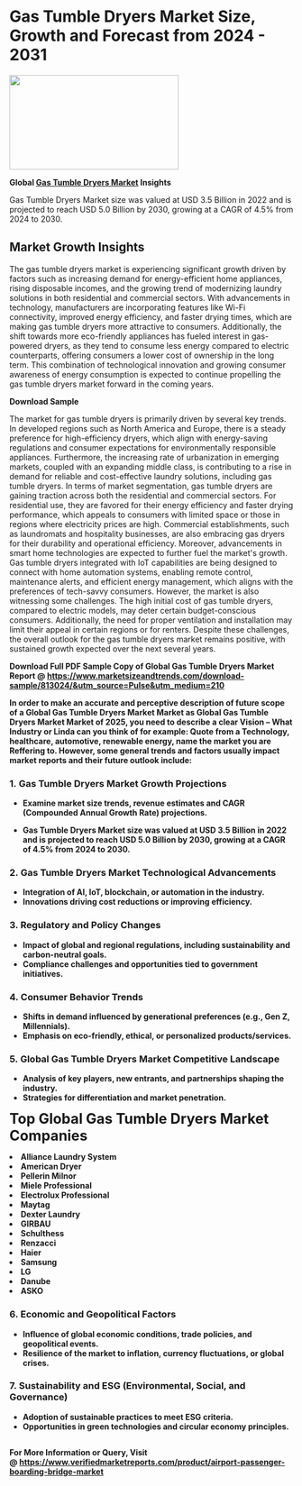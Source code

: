 <H1>Gas Tumble Dryers Market Size, Growth and Forecast from 2024 - 2031</H1><img class="aligncenter size-medium wp-image-584254" src="https://thirdeyenews.in/wp-content/uploads/2024/09/Global-Market-Research-300x168.jpeg" alt="" width="300" height="168" /><p><strong>Global&nbsp;<a href="https://www.marketsizeandtrends.com/download-sample/813024/&amp;utm_source=Pulse&amp;utm_medium=210">Gas Tumble Dryers Market</a> Insights</strong></p><p>Gas Tumble Dryers Market size was valued at USD 3.5 Billion in 2022 and is projected to reach USD 5.0 Billion by 2030, growing at a CAGR of 4.5% from 2024 to 2030.</p><p><h2>Market Growth Insights</h2> <p>The gas tumble dryers market is experiencing significant growth driven by factors such as increasing demand for energy-efficient home appliances, rising disposable incomes, and the growing trend of modernizing laundry solutions in both residential and commercial sectors. With advancements in technology, manufacturers are incorporating features like Wi-Fi connectivity, improved energy efficiency, and faster drying times, which are making gas tumble dryers more attractive to consumers. Additionally, the shift towards more eco-friendly appliances has fueled interest in gas-powered dryers, as they tend to consume less energy compared to electric counterparts, offering consumers a lower cost of ownership in the long term. This combination of technological innovation and growing consumer awareness of energy consumption is expected to continue propelling the gas tumble dryers market forward in the coming years.</p> <p><strong>Download Sample</strong></p> <p>The market for gas tumble dryers is primarily driven by several key trends. In developed regions such as North America and Europe, there is a steady preference for high-efficiency dryers, which align with energy-saving regulations and consumer expectations for environmentally responsible appliances. Furthermore, the increasing rate of urbanization in emerging markets, coupled with an expanding middle class, is contributing to a rise in demand for reliable and cost-effective laundry solutions, including gas tumble dryers. In terms of market segmentation, gas tumble dryers are gaining traction across both the residential and commercial sectors. For residential use, they are favored for their energy efficiency and faster drying performance, which appeals to consumers with limited space or those in regions where electricity prices are high. Commercial establishments, such as laundromats and hospitality businesses, are also embracing gas dryers for their durability and operational efficiency. Moreover, advancements in smart home technologies are expected to further fuel the market's growth. Gas tumble dryers integrated with IoT capabilities are being designed to connect with home automation systems, enabling remote control, maintenance alerts, and efficient energy management, which aligns with the preferences of tech-savvy consumers. However, the market is also witnessing some challenges. The high initial cost of gas tumble dryers, compared to electric models, may deter certain budget-conscious consumers. Additionally, the need for proper ventilation and installation may limit their appeal in certain regions or for renters. Despite these challenges, the overall outlook for the gas tumble dryers market remains positive, with sustained growth expected over the next several years. <p><strong></p><p><span class=""><strong>Download Full PDF Sample Copy of Global Gas Tumble Dryers Market Report</strong> @ <a href="https://www.marketsizeandtrends.com/download-sample/813024/&amp;utm_source=Pulse&amp;utm_medium=210" target="_blank">https://www.marketsizeandtrends.com/download-sample/813024/&amp;utm_source=Pulse&amp;utm_medium=210</a></span></p><p>In order to make an accurate and perceptive description of future scope of a Global&nbsp;Gas Tumble Dryers Market Market as Global&nbsp;Gas Tumble Dryers Market Market of 2025, you need to describe a clear Vision &ndash; What Industry or Linda can you think of for example: Quote from a Technology, healthcare, automotive, renewable energy, name the market you are Reffering to. However, some general trends and factors usually impact market reports and their future outlook include:</p><h3>1.&nbsp;<strong>Gas Tumble Dryers Market Growth Projections</strong></h3><ul><li>Examine market size trends, revenue estimates and CAGR (Compounded Annual Growth Rate) projections.</li><li><p>Gas Tumble Dryers Market size was valued at USD 3.5 Billion in 2022 and is projected to reach USD 5.0 Billion by 2030, growing at a CAGR of 4.5% from 2024 to 2030.</p></li></ul><h3>2.&nbsp;<strong>Gas Tumble Dryers Market Technological Advancements</strong></h3><ul><li>Integration of AI, IoT, blockchain, or automation in the industry.</li><li>Innovations driving cost reductions or improving efficiency.</li></ul><h3>3.&nbsp;<strong>Regulatory and Policy Changes</strong></h3><ul><li>Impact of global and regional regulations, including sustainability and carbon-neutral goals.</li><li>Compliance challenges and opportunities tied to government initiatives.</li></ul><h3>4.&nbsp;<strong>Consumer Behavior Trends</strong></h3><ul><li>Shifts in demand influenced by generational preferences (e.g., Gen Z, Millennials).</li><li>Emphasis on eco-friendly, ethical, or personalized products/services.</li></ul><h3>5.&nbsp;<strong>Global Gas Tumble Dryers Market Competitive Landscape</strong></h3><ul><li>Analysis of key players, new entrants, and partnerships shaping the industry.</li><li>Strategies for differentiation and market penetration.</li></ul><p data-pm-slice="1 1 []"><span style="color: inherit; font-family: inherit; font-size: 25px;">Top Global Gas Tumble Dryers Market Companies</span></p><div class="" data-test-id=""><p><li>Alliance Laundry System</li><li> American Dryer</li><li> Pellerin Milnor</li><li> Miele Professional</li><li> Electrolux Professional</li><li> Maytag</li><li> Dexter Laundry</li><li> GIRBAU</li><li> Schulthess</li><li> Renzacci</li><li> Haier</li><li> Samsung</li><li> LG</li><li> Danube</li><li> ASKO</li></p></div><h3>6.&nbsp;<strong>Economic and Geopolitical Factors</strong></h3><ul><li>Influence of global economic conditions, trade policies, and geopolitical events.</li><li>Resilience of the market to inflation, currency fluctuations, or global crises.</li></ul><h3>7.&nbsp;<strong>Sustainability and ESG (Environmental, Social, and Governance)</strong></h3><ul><li>Adoption of sustainable practices to meet ESG criteria.</li><li>Opportunities in green technologies and circular economy principles.</li></ul><h2><strong style="font-size: 14px;">For More Information or Query, Visit @&nbsp;</strong><a style="background-color: #ffffff; font-size: 14px;" href="https://www.marketsizeandtrends.com/report/gas-tumble-dryers-market/" target="_blank">https://www.verifiedmarketreports.com/product/airport-passenger-boarding-bridge-market</a></h2>
